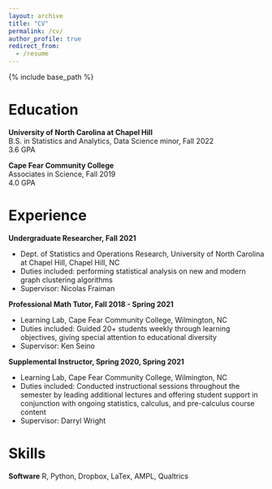 ```yaml
---
layout: archive
title: "CV"
permalink: /cv/
author_profile: true
redirect_from:
  - /resume
---
```


{% include base_path %}

Education
======
**University of North Carolina at Chapel Hill**  
B.S. in Statistics and Analytics, Data Science minor, Fall 2022  
3.6 GPA

**Cape Fear Community College**  
Associates in Science, Fall 2019  
4.0 GPA  

Experience
======
**Undergraduate Researcher, Fall 2021**
  * Dept. of Statistics and Operations Research, University of North Carolina at Chapel Hill, Chapel Hill, NC
  * Duties included: performing statistical analysis on new and modern graph clustering algorithms
  * Supervisor: Nicolas Fraiman

**Professional Math Tutor, Fall 2018 - Spring 2021**
  * Learning Lab, Cape Fear Community College, Wilmington, NC
  * Duties included: Guided 20+ students weekly through learning objectives, giving special attention to educational diversity
  * Supervisor: Ken Seino

**Supplemental Instructor, Spring 2020, Spring 2021**
  * Learning Lab, Cape Fear Community College, Wilmington, NC
  * Duties included: Conducted instructional sessions throughout the semester by leading additional lectures and offering student support in conjunction with ongoing statistics, calculus, and pre-calculus course content
  * Supervisor: Darryl Wright
  
Skills
======
**Software**
R, Python, Dropbox, LaTex, AMPL, Qualtrics


